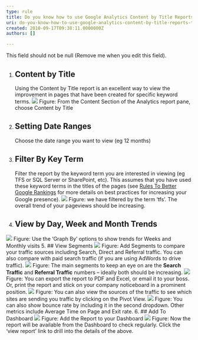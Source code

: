 ```yaml
---
type: rule
title: Do you know how to use Google Analytics Content by Title Reports to track Trends?
uri: do-you-know-how-to-use-google-analytics-content-by-title-reports-to-track-trends
created: 2010-09-17T09:38:11.0000000Z
authors: []

---
```


 This field should not be null (Remove me when you edit this field). 
1. ## Content by Title
    Using the Content by Title report is an excellent way to view the improvement in pages that have been created for specific keyword terms.
![](/Standards/WebSites/RulestoBetterGoogleAnalyticsReports/PublishingImages/analytics-content-title-report.jpg) Figure: From the Content Section of the Analytics report pane, choose Content by Title
2. ## Setting Date Ranges
    Choose the date range you want to view (eg 12 months)
3. ## Filter By Key Term
    Filter the report by the keyword term you are interested in viewing (eg TFS or SQL Server or SharePoint, etc). This assumes that you have used these keyword terms in the titles of the pages (see [Rules To Better Google Rankings](http&#58;//www.ssw.com.au/ssw/Standards/Rules/RulestoBetterGoogleRankings.aspx) for more details on best practices for increasing your Google presence).
![](/Standards/WebSites/RulestoBetterGoogleAnalyticsReports/PublishingImages/analytics-content-title-filter.jpg) Figure: we have filtered by the term ‘tfs’.     The overall trend of your pageviews should be increasing.
4. ## View by Day, Week and Month Trends
![](/Standards/WebSites/RulestoBetterGoogleAnalyticsReports/PublishingImages/analytics-weekly-trend.jpg) Figure: Use the ‘Graph By’ options to show trends for Weeks and Monthly visits
5. ## View Segments
![](/Standards/WebSites/RulestoBetterGoogleAnalyticsReports/PublishingImages/analytics-segments.jpg) Figure: Add Segments to compare your traffic sources including Search, Direct and Referral traffic. You can also compare with paid search traffic (if you are using AdWords to drive traffic). ![](/Standards/WebSites/RulestoBetterGoogleAnalyticsReports/PublishingImages/analytics-content-search-traffic.jpg) Figure: The main segments to keep an eye on are the **Search Traffic** and **Referral Traffic** numbers – ideally both should be increasing. ![](/Standards/WebSites/RulestoBetterGoogleAnalyticsReports/PublishingImages/analytics-export.jpg) Figure: You can export the report to PDF and Excel, or email it to your boss. Or, print the report and stick on your company noticeboard in a prominent position. 
![](/Standards/WebSites/RulestoBetterGoogleAnalyticsReports/PublishingImages/analytics-content-sources.jpg) Figure: You can also view the sources of the traffic to see which sites are sending you traffic by clicking on the Pivot View. ![](/Standards/WebSites/RulestoBetterGoogleAnalyticsReports/PublishingImages/analytics-content-sources-bounce-rate.jpg) Figure: You can also show bounce rate by including it in the second dropdown. Other metrics include Average Time on Page and Exit rate.
6. ## Add To Dashboard
![](/Standards/WebSites/RulestoBetterGoogleAnalyticsReports/PublishingImages/analytics-add-dashboard.jpg) Figure: Add the Report to your Dashboard ![](/Standards/WebSites/RulestoBetterGoogleAnalyticsReports/PublishingImages/analytics-dashboard.jpg) Figure: Now the report will be available from the Dashboard to check regularly. Click the ‘view report’ link to drill into the details of the above.


